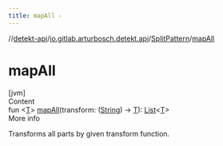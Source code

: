 ```yaml
---
title: mapAll -
---
```

//[detekt-api](../../index.md)/[io.gitlab.arturbosch.detekt.api](../index.md)/[SplitPattern](index.md)/[mapAll](map-all.md)



# mapAll  
[jvm]  
Content  
fun <[T](map-all.md)> [mapAll](map-all.md)(transform: ([String](https://kotlinlang.org/api/latest/jvm/stdlib/kotlin/-string/index.html)) -> [T](map-all.md)): [List](https://kotlinlang.org/api/latest/jvm/stdlib/kotlin.collections/-list/index.html)<[T](map-all.md)>  
More info  


Transforms all parts by given transform function.

  



